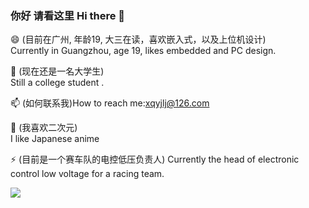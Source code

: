 ### 你好 请看这里 Hi there 👋

😄 (目前在广州, 年龄19, 大三在读，喜欢嵌入式，以及上位机设计)  
Currently in Guangzhou, age 19, likes embedded and PC design.

🔭 (现在还是一名大学生)  
Still a college student .

📫 (如何联系我)How to reach me:xqyjlj@126.com

👾 (我喜欢二次元)  
I like Japanese anime

⚡️ (目前是一个赛车队的电控低压负责人)
Currently the head of electronic control low voltage for a racing team.


![](https://github-readme-stats.vercel.app/api?username=xqyjlj)

